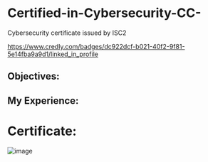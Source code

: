 # Certified-in-Cybersecurity-CC-
Cybersecurity certificate issued by ISC2

https://www.credly.com/badges/dc922dcf-b021-40f2-9f81-5e14fba9a9d1/linked_in_profile

## Objectives:

## My Experience:

# Certificate:
![image](https://github.com/Dyang0/Certified-in-Cybersecurity-CC-/assets/70818105/d0bfbdc5-fad0-41f3-9fbb-e94ce58c348a)
